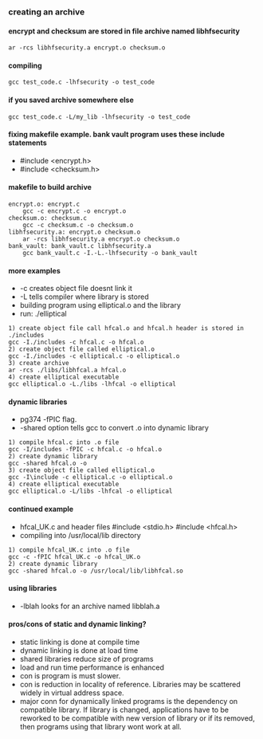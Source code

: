 
### creating an archive

#### encrypt and checksum are stored in file archive named libhfsecurity
```
ar -rcs libhfsecurity.a encrypt.o checksum.o
```
#### compiling
```
gcc test_code.c -lhfsecurity -o test_code
```
#### if you saved archive somewhere else
```
gcc test_code.c -L/my_lib -lhfsecurity -o test_code
```
#### fixing makefile example. bank vault program uses these include statements
 * #include <encrypt.h>
 * #include <checksum.h>

#### makefile to build archive
```
encrypt.o: encrypt.c
	gcc -c encrypt.c -o encrypt.o
checksum.o: checksum.c
	gcc -c checksum.c -o checksum.o
libhfsecurity.a: encrypt.o checksum.o 
	ar -rcs libhfsecurity.a encrypt.o checksum.o
bank_vault: bank_vault.c libhfsecurity.a
	gcc bank_vault.c -I.-L.-lhfsecurity -o bank_vault
```


#### more examples
 *  -c creates object file doesnt link it
 *  -L tells compiler where library is stored
 *  building program using elliptical.o and the library
 *  run: ./elliptical
```
1) create object file call hfcal.o and hfcal.h header is stored in ./includes
gcc -I./includes -c hfcal.c -o hfcal.o
2) create object file called elliptical.o
gcc -I./includes -c elliptical.c -o elliptical.o
3) create archive
ar -rcs ./libs/libhfcal.a hfcal.o
4) create elliptical executable
gcc elliptical.o -L./libs -lhfcal -o elliptical
```

#### dynamic libraries
 * pg374 -fPIC flag. 
 * -shared option tells gcc to convert .o into dynamic library
```
1) compile hfcal.c into .o file
gcc -I/includes -fPIC -c hfcal.c -o hfcal.o
2) create dynamic library
gcc -shared hfcal.o -o
3) create object file called elliptical.o
gcc -I\include -c elliptical.c -o elliptical.o
4) create elliptical executable
gcc elliptical.o -L/libs -lhfcal -o elliptical
```
#### continued example
 * hfcal_UK.c and header files #include <stdio.h> #include <hfcal.h>
 * compiling into /usr/local/lib directory
```
1) compile hfcal_UK.c into .o file
gcc -c -fPIC hfcal_UK.c -o hfcal_UK.o
2) create dynamic library
gcc -shared hfcal.o -o /usr/local/lib/libhfcal.so
```
#### using libraries
 * -lblah looks for an archive named libblah.a
 #### pros/cons of static and dynamic linking?
  * static linking is done at compile time
  * dynamic linking is done at load time
  * shared libraries reduce size of programs
  * load and run time performance is enhanced
  * con is program is must slower.
  * con is reduction in locality of reference. Libraries may be scattered widely in virtual address space.
  * major conn for dynamically linked programs is the dependency on compatible library. If library is changed, applications have to be reworked to be compatible with  new version of library or if its removed, then programs using that library wont work at all.
